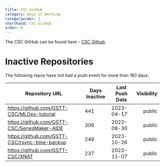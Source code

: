 ```yaml
---
title: CSC GitHub
category: Ways of Working
categoryorder: 2
shorthand: CSC-GitHub
order: 8
---
```


The CSC GitHub can be found here – <a href="https://github.com/GSTT-CSC/">CSC Github</a>.

# Inactive Repositories

The following repos have not had a push event for more than 180 days:

| Repository URL | Days Inactive | Last Push Date | Visibility |
| --- | --- | --- | ---: |
| https://github.com/GSTT-CSC/MLOps-tutorial | 441 | 2023-04-17 | public |
| https://github.com/GSTT-CSC/SeriesMaker-AIDE | 306 | 2023-08-30 | public |
| https://github.com/GSTT-CSC/rsync-time-backup | 249 | 2023-10-26 | public |
| https://github.com/GSTT-CSC/XNAT | 237 | 2023-11-07 | public |
